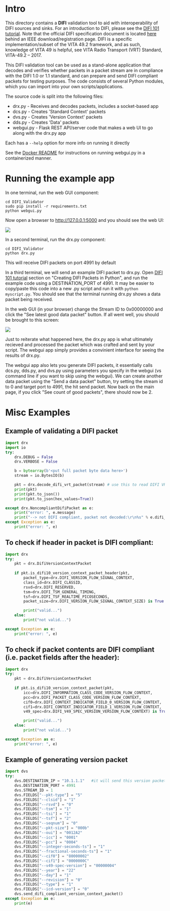 # Intro

This directory contains a **DIFI** validation tool to aid with interoperability of DIFI sources and sinks.  For an introduction to DIFI, please see the [DIFI 101 tutorial](https://github.com/DIFI-Consortium/DIFI-Certification/blob/main/DIFI_101_Tutorial.md).  Note that the official DIFI specification document is located [here](https://dificonsortium.org/standards/) behind an IEEE download/registration page.  DIFI is a specific implementation/subset of the VITA 49.2 framework, and as such, knowledge of VITA 49 is helpful, see VITA Radio Transport (VRT) Standard, VITA-49.2 – 2017.

This DIFI validation tool can be used as a stand-alone application that decodes and verifies whether packets in a packet stream are in compliance with the DIFI 1.0 or 1.1 standard, and can prepare and send DIFI compliant packets for testing purposes. The code consists of several Python modules, which you can import into your own scripts/applications.

The source code is split into the following files:

- drx.py - Receives and decodes packets, includes a socket-based app
- dcs.py - Creates 'Standard Context' packets
- dvs.py - Creates 'Version Context' packets
- dds.py - Creates 'Data' packets
- webgui.py - Flask REST API/server code that makes a web UI to go along with the drx.py app

Each has a `--help` option for more info on running it directly

See the [Docker README](docker/README.md) for instructions on running webgui.py in a containerized manner.

# Running the example app

In one terminal, run the web GUI component:

```
cd DIFI_Validator
sudo pip install -r requirements.txt
python webgui.py
```

Now open a browser to http://127.0.0.1:5000 and you should see the web UI:

![](../images/difi_validator.png)

In a second terminal, run the drx.py component:

```
cd DIFI_Validator
python drx.py
```

This will receive DIFI packets on port 4991 by default

In a third terminal, we will send an example DIFI packet to drx.py.  Open [DIFI 101 tutorial](../DIFI_101_Tutorial.md#Creating_DIFI_Packets_in_Python) section on "Creating DIFI Packets in Python", and run the example code using a DESTINATION_PORT of 4991.  It may be easier to copy/paste this code into a new .py script and run it with `python myscript.py`.  You should see that the terminal running drx.py shows a data packet being received.

In the web GUI (in your browser) change the Stream ID to 0x00000000 and click the "See latest good data packet" button.  If all went well, you should be brought to this screen:

![](../images/good_data_packet.png)

Just to reiterate what happened here, the drx.py app is what ultimately recieved and processed the packet which was crafted and sent by your script.  The webgui app simply provides a convinient interface for seeing the results of drx.py.

The webgui app also lets you generate DIFI packets, it essentially calls dcs.py, dds.py, and dvs.py using parameters you specify in the webgui (vs command line if you want to skip using the webgui).  We can create another data packet using the "Send a data packet" button, try setting the stream id to 0 and target port to 4991, the hit send packet.  Now back on the main page, if you click "See count of good packets", there should now be 2.

# Misc Examples

## Example of validating a DIFI packet

```Python
import drx
import io
try:
    drx.DEBUG = False
    drx.VERBOSE = False

    b = bytearray(b'<put full packet byte data here>')
    stream = io.BytesIO(b)

    pkt = drx.decode_difi_vrt_packet(stream) # use this to read DIFI VRT packet from byte stream (can be any packet type)
    print(pkt)
    print(pkt.to_json())
    print(pkt.to_json(hex_values=True))

except drx.NoncompliantDifiPacket as e:
    print("error: ", e.message)
    print("--> not DIFI compliant, packet not decoded:\r\n%s" % e.difi_info.to_json())
except Exception as e:
    print("error: ", e)

```

## To check if header in packet is DIFI compliant:

```Python
import drx
try:
    pkt = drx.DifiVersionContextPacket
    
    if pkt.is_difi10_version_context_packet_header(pkt,
        packet_type=drx.DIFI_VERSION_FLOW_SIGNAL_CONTEXT,
        class_id=drx.DIFI_CLASSID,
        rsvd=drx.DIFI_RESERVED,
        tsm=drx.DIFI_TSM_GENERAL_TIMING,
        tsf=drx.DIFI_TSF_REALTIME_PICOSECONDS,
        packet_size=drx.DIFI_VERSION_FLOW_SIGNAL_CONTEXT_SIZE) is True:

        print("valid...")
    else:
        print("not valid...")

except Exception as e:
    print("error: ", e)
```

## To check if packet contents are DIFI compliant (i.e. packet fields after the header):
```Python
import drx
try:
    pkt = drx.DifiVersionContextPacket
    
    if pkt.is_difi10_version_context_packet(pkt,
        icc=drx.DIFI_INFORMATION_CLASS_CODE_VERSION_FLOW_CONTEXT,
        pcc=drx.DIFI_PACKET_CLASS_CODE_VERSION_FLOW_CONTEXT,
        cif0=drx.DIFI_CONTEXT_INDICATOR_FIELD_0_VERSION_FLOW_CONTEXT,
        cif1=drx.DIFI_CONTEXT_INDICATOR_FIELD_1_VERSION_FLOW_CONTEXT,
        v49_spec=drx.DIFI_V49_SPEC_VERSION_VERSION_FLOW_CONTEXT) is True:

        print("valid...")
    else:
        print("not valid...")

except Exception as e:
    print("error: ", e)
```

## Example of generating version packet

```Python
import dvs
try:
    dvs.DESTINATION_IP = "10.1.1.1"   #it will send this version packet to this destination server address
    dvs.DESTINATION_PORT = 4991
    dvs.STREAM_ID = 1
    dvs.FIELDS["--pkt-type"] = "5"
    dvs.FIELDS["--clsid"] = "1"
    dvs.FIELDS["--rsvd"] = "0"
    dvs.FIELDS["--tsm"] = "1"
    dvs.FIELDS["--tsi"] = "1"
    dvs.FIELDS["--tsf"] = "2"
    dvs.FIELDS["--seqnum"] = "0"
    dvs.FIELDS["--pkt-size"] = "000b"
    dvs.FIELDS["--oui"] = "0012A2"
    dvs.FIELDS["--icc"] = "0001"
    dvs.FIELDS["--pcc"] = "0004"
    dvs.FIELDS["--integer-seconds-ts"] = "1"
    dvs.FIELDS["--fractional-seconds-ts"] = "1"
    dvs.FIELDS["--cif0"] = "80000002"
    dvs.FIELDS["--cif1"] = "0000000C"
    dvs.FIELDS["--v49-spec-version"] = "00000004"
    dvs.FIELDS["--year"] = "22"
    dvs.FIELDS["--day"] = "1"
    dvs.FIELDS["--revision"] = "0"
    dvs.FIELDS["--type"] = "1"
    dvs.FIELDS["--icd-version"] = "0"
    dvs.send_difi_compliant_version_context_packet()
except Exception as e:
    print(e)

```